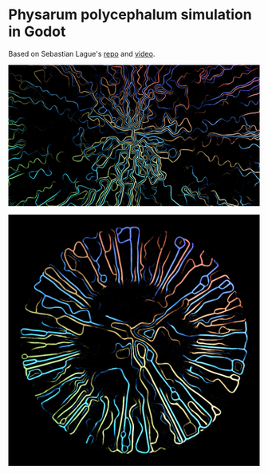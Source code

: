 # Physarum polycephalum simulation in Godot

Based on Sebastian Lague's [repo](https://github.com/SebLague/Slime-Simulation) and [video](https://youtu.be/X-iSQQgOd1A).

![screenshot](https://github.com/minMelody/Slime_sim/blob/main/screenshot.png)

![screenshot1](https://github.com/minMelody/Slime_sim/blob/main/screenshot1.png)
